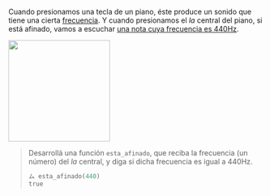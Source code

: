 Cuando presionamos una tecla de un piano, éste produce un sonido que tiene una cierta [frecuencia](https://es.wikipedia.org/wiki/Frecuencia). Y cuando presionamos el _la_ central del piano, si está afinado, vamos a escuchar [una nota cuya frecuencia es 440Hz](https://es.wikipedia.org/wiki/La_440).

<img width="200px" src="https://raw.githubusercontent.com/mumuki/mumuki-guia-python-practica-funciones-y-tipos-de-datos/master/assets/piano.jpg"></img>


> Desarrollá una función `esta_afinado`, que reciba la frecuencia (un número) del _la_ central, y diga si dicha frecuencia es igual a 440Hz.
>
> ```python
> ム esta_afinado(440)
> true
> ````
